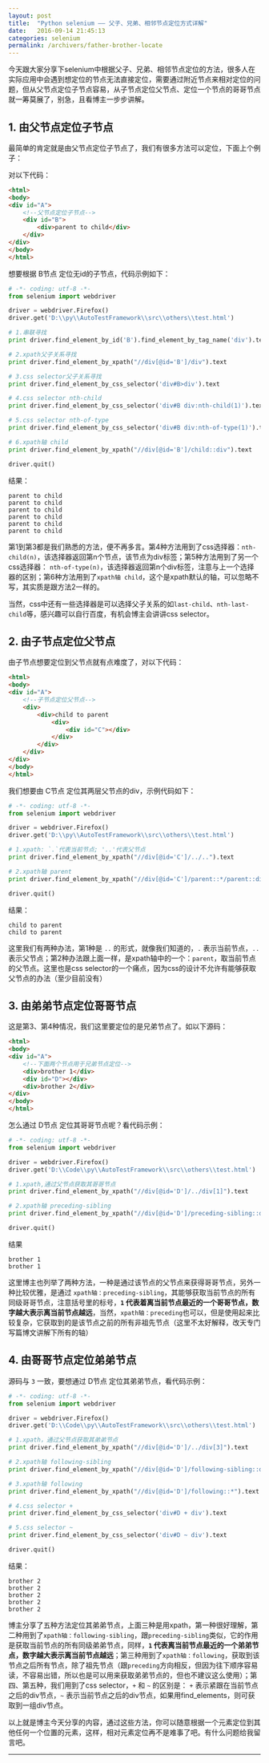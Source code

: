 ```yaml
---
layout: post
title:  "Python selenium —— 父子、兄弟、相邻节点定位方式详解"
date:   2016-09-14 21:45:13
categories: selenium
permalink: /archivers/father-brother-locate
---
```


今天跟大家分享下selenium中根据父子、兄弟、相邻节点定位的方法，很多人在实际应用中会遇到想定位的节点无法直接定位，需要通过附近节点来相对定位的问题，但从父节点定位子节点容易，从子节点定位父节点、定位一个节点的哥哥节点就一筹莫展了，别急，且看博主一步步讲解。

## **1. 由父节点定位子节点**

最简单的肯定就是由父节点定位子节点了，我们有很多方法可以定位，下面上个例子：

对以下代码：

```html
<html>
<body>
<div id="A">
    <!--父节点定位子节点-->
    <div id="B">
        <div>parent to child</div>
    </div>
</div>
</body>
</html>
```

想要根据 B节点 定位无id的子节点，代码示例如下：

```python
# -*- coding: utf-8 -*-
from selenium import webdriver

driver = webdriver.Firefox()
driver.get('D:\\py\\AutoTestFramework\\src\\others\\test.html')

# 1.串联寻找
print driver.find_element_by_id('B').find_element_by_tag_name('div').text

# 2.xpath父子关系寻找
print driver.find_element_by_xpath("//div[@id='B']/div").text

# 3.css selector父子关系寻找
print driver.find_element_by_css_selector('div#B>div').text

# 4.css selector nth-child
print driver.find_element_by_css_selector('div#B div:nth-child(1)').text

# 5.css selector nth-of-type
print driver.find_element_by_css_selector('div#B div:nth-of-type(1)').text

# 6.xpath轴 child
print driver.find_element_by_xpath("//div[@id='B']/child::div").text

driver.quit()
```

结果：

```
parent to child
parent to child
parent to child
parent to child
parent to child
parent to child
```

第1到第3都是我们熟悉的方法，便不再多言。第4种方法用到了css选择器：`nth-child(n)`，该选择器返回第n个节点，该节点为div标签；第5种方法用到了另一个css选择器： `nth-of-type(n)`，该选择器返回第n个div标签，注意与上一个选择器的区别；第6种方法用到了`xpath轴 child`，这个是xpath默认的轴，可以忽略不写，其实质是跟方法2一样的。

当然，css中还有一些选择器是可以选择父子关系的如`last-child`、`nth-last-child`等，感兴趣可以自行百度，有机会博主会讲讲css selector。

## **2. 由子节点定位父节点**

由子节点想要定位到父节点就有点难度了，对以下代码：

```html
<html>
<body>
<div id="A">
    <!--子节点定位父节点-->
    <div>
        <div>child to parent
            <div>
                <div id="C"></div>
            </div>
        </div>
    </div>
</div>
</body>
</html>
```

我们想要由 C节点 定位其两层父节点的div，示例代码如下：

```python
# -*- coding: utf-8 -*-
from selenium import webdriver

driver = webdriver.Firefox()
driver.get('D:\\py\\AutoTestFramework\\src\\others\\test.html')

# 1.xpath: `.`代表当前节点; '..'代表父节点
print driver.find_element_by_xpath("//div[@id='C']/../..").text

# 2.xpath轴 parent
print driver.find_element_by_xpath("//div[@id='C']/parent::*/parent::div").text

driver.quit()
```

结果：

```
child to parent
child to parent
```

这里我们有两种办法，第1种是 `..` 的形式，就像我们知道的，`.` 表示当前节点，`..` 表示父节点；第2种办法跟上面一样，是xpath轴中的一个：`parent`，取当前节点的父节点。这里也是css selector的一个痛点，因为css的设计不允许有能够获取父节点的办法（至少目前没有）

## **3. 由弟弟节点定位哥哥节点**

这是第3、第4种情况，我们这里要定位的是兄弟节点了。如以下源码：

```html
<html>
<body>
<div id="A">
    <!--下面两个节点用于兄弟节点定位-->
    <div>brother 1</div>
    <div id="D"></div>
    <div>brother 2</div>
</div>
</body>
</html>
```

怎么通过 D节点 定位其哥哥节点呢？看代码示例：

```python
# -*- coding: utf-8 -*-
from selenium import webdriver

driver = webdriver.Firefox()
driver.get('D:\\Code\\py\\AutoTestFramework\\src\\others\\test.html')

# 1.xpath,通过父节点获取其哥哥节点
print driver.find_element_by_xpath("//div[@id='D']/../div[1]").text

# 2.xpath轴 preceding-sibling
print driver.find_element_by_xpath("//div[@id='D']/preceding-sibling::div[1]").text

driver.quit()
```

结果

```
brother 1
brother 1
```

这里博主也列举了两种方法，一种是通过该节点的父节点来获得哥哥节点，另外一种比较优雅，是通过 `xpath轴：preceding-sibling`，其能够获取当前节点的所有同级哥哥节点，注意括号里的标号，**`1` 代表着离当前节点最近的一个哥哥节点，数字越大表示离当前节点越远**，当然，`xpath轴：preceding`也可以，但是使用起来比较复杂，它获取到的是该节点之前的所有非祖先节点（这里不太好解释，改天专门写篇博文讲解下所有的轴）

## **4. 由哥哥节点定位弟弟节点**

源码与 `3` 一致，要想通过 D节点 定位其弟弟节点，看代码示例：

```python
# -*- coding: utf-8 -*-
from selenium import webdriver

driver = webdriver.Firefox()
driver.get('D:\\Code\\py\\AutoTestFramework\\src\\others\\test.html')

# 1.xpath，通过父节点获取其弟弟节点
print driver.find_element_by_xpath("//div[@id='D']/../div[3]").text

# 2.xpath轴 following-sibling
print driver.find_element_by_xpath("//div[@id='D']/following-sibling::div[1]").text

# 3.xpath轴 following
print driver.find_element_by_xpath("//div[@id='D']/following::*").text

# 4.css selector +
print driver.find_element_by_css_selector('div#D + div').text

# 5.css selector ~
print driver.find_element_by_css_selector('div#D ~ div').text

driver.quit()
```

结果：

```
brother 2
brother 2
brother 2
brother 2
brother 2
```

博主分享了五种方法定位其弟弟节点，上面三种是用xpath，第一种很好理解，第二种用到了`xpath轴：following-sibling`，跟`preceding-sibling`类似，它的作用是获取当前节点的所有同级弟弟节点，同样，**`1` 代表离当前节点最近的一个弟弟节点，数字越大表示离当前节点越远**；第三种用到了`xpath轴：following`，获取到该节点之后所有节点，除了祖先节点（跟`preceding`方向相反，但因为往下顺序容易读，不容易出错，所以也是可以用来获取弟弟节点的，但也不建议这么使用）；第四、第五种，我们用到了css selector，`+` 和 `~` 的区别是： `+` 表示紧跟在当前节点之后的div节点，`~` 表示当前节点之后的div节点，如果用find_elements，则可获取到一组div节点。


以上就是博主今天分享的内容，通过这些方法，你可以随意根据一个元素定位到其他任何一个位置的元素，这样，相对元素定位再不是难事了吧。有什么问题给我留言吧。


****

